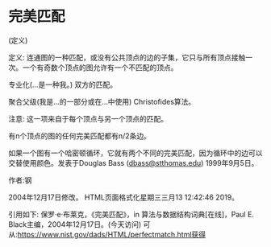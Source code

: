 # 完美匹配


(定义)



定义:
连通图的一种匹配，或没有公共顶点的边的子集，它只与所有顶点接触一次。一个有奇数个顶点的图允许有一个不匹配的顶点。



专业化(…是一种我。)
双方的匹配。



聚合父级(我是…的一部分或在…中使用)
Christofides算法。



注意:
这一项来自于每个顶点与另一个顶点的匹配。

有n个顶点的图的任何完美匹配都有n/2条边。

如果一个图有一个哈密顿循环，它就有两个不同的完美匹配，因为循环中的边可以交替使用颜色。发表于Douglas Bass (dbass@stthomas.edu) 1999年9月5日。


作者:钢







2004年12月17日修改。
HTML页面格式化星期三三月13 12:42:46 2019。



引用如下:
保罗·e·布莱克，《完美匹配》，in
算法与数据结构词典[在线]，Paul E. Black主编，2004年12月17日。(今天访问)
可从:https://www.nist.gov/dads/HTML/perfectmatch.html获得